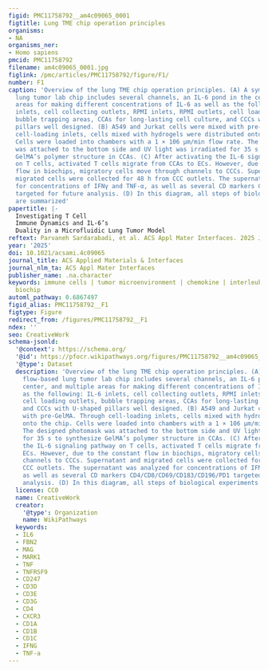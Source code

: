 ```yaml
---
figid: PMC11758792__am4c09065_0001
figtitle: Lung TME chip operation principles
organisms:
- NA
organisms_ner:
- Homo sapiens
pmcid: PMC11758792
filename: am4c09065_0001.jpg
figlink: /pmc/articles/PMC11758792/figure/F1/
number: F1
caption: 'Overview of the lung TME chip operation principles. (A) A symmetric flow-based
  lung tumor lab chip includes several channels, an IL-6 pond in the center, and multiple
  areas for making different concentrations of IL-6 as well as the following: IL-6
  inlets, cell collecting outlets, RPMI inlets, RPMI outlets, cell loading outlets,
  bubble trapping areas, CCAs for long-lasting cell culture, and CCCs with U-shaped
  pillars well designed. (B) A549 and Jurkat cells were mixed with pre-GelMA. Through
  cell-loading inlets, cells mixed with hydrogels were distributed onto the chip.
  Cells were loaded into chambers with a 1 × 106 μm/min flow rate. The designed photomask
  was attached to the bottom side and UV light was irradiated for 35 s to synthesize
  GelMA’s polymer structure in CCAs. (C) After activating the IL-6 signaling pathway
  on T cells, activated T cells migrate from CCAs to ECs. However, due to the constant
  flow in biochips, migratory cells move through channels to CCCs. Supernatant and
  migrated cells were collected for 48 h from CCC outlets. The supernatant was analyzed
  for concentrations of IFNγ and TNF-α, as well as several CD markers CD4/CD8/CD69/CD183/CD196/PD1
  targeted for future analysis. (D) In this diagram, all steps of biological experiments
  are summarized'
papertitle: |-
  Investigating T Cell
  Immune Dynamics and IL-6’s
  Duality in a Microfluidic Lung Tumor Model
reftext: Parvaneh Sardarabadi, et al. ACS Appl Mater Interfaces. 2025 Jan 22;17(3).
year: '2025'
doi: 10.1021/acsami.4c09065
journal_title: ACS Applied Materials & Interfaces
journal_nlm_ta: ACS Appl Mater Interfaces
publisher_name: .na.character
keywords: immune cells | tumor microenvironment | chemokine | interleukin 6 | microfluidic
  biochip
automl_pathway: 0.6867497
figid_alias: PMC11758792__F1
figtype: Figure
redirect_from: /figures/PMC11758792__F1
ndex: ''
seo: CreativeWork
schema-jsonld:
  '@context': https://schema.org/
  '@id': https://pfocr.wikipathways.org/figures/PMC11758792__am4c09065_0001.html
  '@type': Dataset
  description: 'Overview of the lung TME chip operation principles. (A) A symmetric
    flow-based lung tumor lab chip includes several channels, an IL-6 pond in the
    center, and multiple areas for making different concentrations of IL-6 as well
    as the following: IL-6 inlets, cell collecting outlets, RPMI inlets, RPMI outlets,
    cell loading outlets, bubble trapping areas, CCAs for long-lasting cell culture,
    and CCCs with U-shaped pillars well designed. (B) A549 and Jurkat cells were mixed
    with pre-GelMA. Through cell-loading inlets, cells mixed with hydrogels were distributed
    onto the chip. Cells were loaded into chambers with a 1 × 106 μm/min flow rate.
    The designed photomask was attached to the bottom side and UV light was irradiated
    for 35 s to synthesize GelMA’s polymer structure in CCAs. (C) After activating
    the IL-6 signaling pathway on T cells, activated T cells migrate from CCAs to
    ECs. However, due to the constant flow in biochips, migratory cells move through
    channels to CCCs. Supernatant and migrated cells were collected for 48 h from
    CCC outlets. The supernatant was analyzed for concentrations of IFNγ and TNF-α,
    as well as several CD markers CD4/CD8/CD69/CD183/CD196/PD1 targeted for future
    analysis. (D) In this diagram, all steps of biological experiments are summarized'
  license: CC0
  name: CreativeWork
  creator:
    '@type': Organization
    name: WikiPathways
  keywords:
  - IL6
  - FBN2
  - MAG
  - MARK1
  - TNF
  - TNFRSF9
  - CD247
  - CD3D
  - CD3E
  - CD3G
  - CD4
  - CXCR3
  - CD1A
  - CD1B
  - CD1C
  - IFNG
  - TNF-a
---
```

